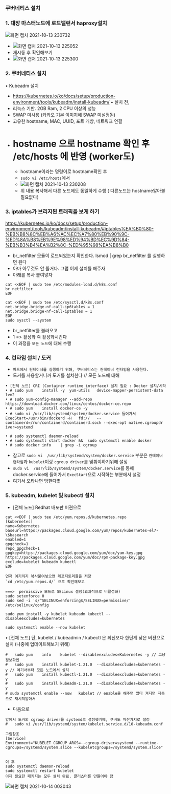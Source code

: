 ### 쿠버네티스 설치
### 1. 대장 마스터노드에 로드밸런서 haproxy설치
![화면 캡처 2021-10-13 230732](https://user-images.githubusercontent.com/62214428/137149393-606a62e5-2058-4e4f-8b49-da2da8a7b8fe.png)
- ![화면 캡처 2021-10-13 225052](https://user-images.githubusercontent.com/62214428/137149449-3e2d40bf-3f2a-47ce-a159-f51b21827cae.png)
- 재시동 후 확인해보기
- ![화면 캡처 2021-10-13 225300](https://user-images.githubusercontent.com/62214428/137149500-0db7636d-7c58-4100-aa39-d614f5822783.png)

### 2. 쿠버네티스 설치
• Kubeadm 설치
- https://kubernetes.io/ko/docs/setup/production-environment/tools/kubeadm/install-kubeadm/
• 설치 전,
- 리눅스 기반. 2GB Ram, 2 CPU 이상의 성능
- SWAP 미사용 (카카오 기본 이미지에 SWAP 미설정됨)
- 고유한 hostname, MAC, UUID, 포트 개방, 네트워크 연결
- # hostname 으로 hostname 확인 후 /etc/hosts 에 반영 (worker도)
   - hostname이라는 명령어로 hostname확인 후 
   - `sudo vi /etc/hosts`에서 
   - ![화면 캡처 2021-10-13 230208](https://user-images.githubusercontent.com/62214428/137149888-e31a4bde-375c-4428-8409-10beaf5d1ae9.png)
   - 위 내용 복사해서 다른 노드에도 동일하게 수행 ( 다른노드는 hostname알아볼 필요없다)
   
   
### 3. iptables가 브리지된 트래픽을 보게 하기
https://kubernetes.io/ko/docs/setup/production-environment/tools/kubeadm/install-kubeadm/#iptables%EA%B0%80-%EB%B8%8C%EB%A6%AC%EC%A7%80%EB%90%9C-%ED%8A%B8%EB%9E%98%ED%94%BD%EC%9D%84-%EB%B3%B4%EA%B2%8C-%ED%95%98%EA%B8%B0
- br_netfilter 모듈이 로드되었는지 확인한다. lsmod | grep br_netfilter 를 실행하면 된다
- 아마 아무것도 안 뜰거다. 그럼 이제 설치를 해주자
- 아래를 복사 붙여넣자 
```
cat <<EOF | sudo tee /etc/modules-load.d/k8s.conf
br_netfilter
EOF

cat <<EOF | sudo tee /etc/sysctl.d/k8s.conf
net.bridge.bridge-nf-call-ip6tables = 1
net.bridge.bridge-nf-call-iptables = 1
EOF
sudo sysctl --system
```
- br_netfilter를 불러오고
- 1 => 활성화 즉 활성화시킨다
- 이 과정을 `모든 노드`에 대해 수행

### 4. 런타임 설치 / 도커
- `파드에서 컨테이너를 실행하기 위해, 쿠버네티스는 컨테이너 런타임을 사용한다.`
- 도커를 사용할거니까 도커를 설치한다 // 모든 노드에 대해
```
• [전체 노드] CRI (Container runtime interface) 설치 필요 : Docker 설치/시작
• # sudo yum	install	-y	yum-utils	device-mapper-persistent-data	lvm2	
• # sudo yum-config-manager	--add-repo	https://download.docker.com/linux/centos/docker-ce.repo
• # sudo yum	install	docker-ce -y
• # sudo vi	/usr/lib/systemd/system/docker.service 들어가서
ExecStart=/usr/bin/dockerd -H	fd://	--containerd=/run/containerd/containerd.sock --exec-opt	native.cgroupdr
iver=systemd

• # sudo systemctl daemon-reload
• # sudo systemctl start docker	&&	sudo systemctl enable docker
• # sudo docker info	| grep -i cgroup
```
- 참고로 `sudo vi	/usr/lib/systemd/system/docker.service` 부분은 `컨테이너 런타임`과 `kubelet`이랑 `cgroup driver`를 맞춰야하기위해 설정
- `sudo vi	/usr/lib/systemd/system/docker.service`를 통해 docker.service에 들어가서 `ExecStart`으로 시작하는 부분에서 설정
- 여기서 오타나면 망한다!!!

### 5. kubeadm, kubelet 및 kubectl 설치
- [전체 노드] Redhat 배포판 버젼으로
```
cat <<EOF | sudo tee /etc/yum.repos.d/kubernetes.repo
[kubernetes]
name=Kubernetes
baseurl=https://packages.cloud.google.com/yum/repos/kubernetes-el7-\$basearch
enabled=1
gpgcheck=1
repo_gpgcheck=1
gpgkey=https://packages.cloud.google.com/yum/doc/yum-key.gpg https://packages.cloud.google.com/yum/doc/rpm-package-key.gpg
exclude=kubelet kubeadm kubectl
EOF

먼저 여기까지 복사붙여넣으면 레포지토리들을 저장
`cd /etc/yum.repos.d/` 으로 확인해보고

===>  permissive 모드로 SELinux 설정(효과적으로 비활성화)
sudo setenforce 0
sudo sed -i 's/^SELINUX=enforcing$/SELINUX=permissive/' /etc/selinux/config

sudo yum install -y kubelet kubeadm kubectl --disableexcludes=kubernetes

sudo systemctl enable --now kubelet
```

• [전체 노드] 단, kubelet / kubeadmin / kubectl 은 최신보다 한단계 낮은 버젼으로 설치 (나중에 업데이트해보기 위해)
```
#	sudo yum	info	kubelet --disableexcludes=Kubernetes -y // 그냥 정보확인
#	sudo yum	install	kubelet-1.21.0	--disableexcludes=kubernetes -y // 여기서부터 모든 노드에서 설치
#	sudo yum	install	kubectl-1.21.0	--disableexcludes=kubernetes -y
#	sudo yum	install	kubeadm-1.21.0	--disableexcludes=kubernetes -y
# sudo systemctl enable	--now	kubelet // enable을 해주면 껐다 켜지면 자동으로 재시작알아서
```

- 다음으로
```
앞에서 도커의 cgroup driver를 systemd로 설정했기에, 쿠버도 마찬가지로 설정
#	sudo vi	/usr/lib/systemd/system/kubelet.service.d/10-kubeadm.conf	

그림참조
[Service]	
Environment="KUBELET_CGROUP_ARGS=--cgroup-driver=systemd --runtime-cgroups=/systemd/system.slice --kubeletcgroups=/systemd/system.slice"


이 후 
sudo systemctl daemon-reload
sudo systemctl restart kubelet
이제 필요한 패키지는 모두 설치 완료. 클러스터를 만들어야 함
```
![화면 캡처 2021-10-14 003043](https://user-images.githubusercontent.com/62214428/137165497-ada30c91-2c52-4897-85ec-776306964c45.png)


















